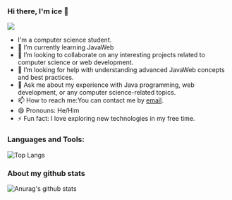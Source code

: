 ### Hi there, I'm ice 👋
![](https://komarev.com/ghpvc/?username=student-ice) 
- I'm a computer science student.
- 🌱 I’m currently learning JavaWeb
- 👯 I’m looking to collaborate on any interesting projects related to computer science or web development.
- 🤔 I’m looking for help with understanding advanced JavaWeb concepts and best practices.
- 💬 Ask me about my experience with Java programming, web development, or any computer science-related topics.
- 📫 How to reach me:You can contact me by [email](mailto:Tonimayloneya@gmail.com).
- 😄 Pronouns: He/Him
- ⚡ Fun fact: I love exploring new technologies in my free time.

### Languages and Tools:

![Top Langs](https://github-readme-stats.vercel.app/api/top-langs/?username=student-ice&layout=compact)

### About my github stats

![Anurag's github stats](https://github-readme-stats.vercel.app/api?username=student-ice&theme=dark)
